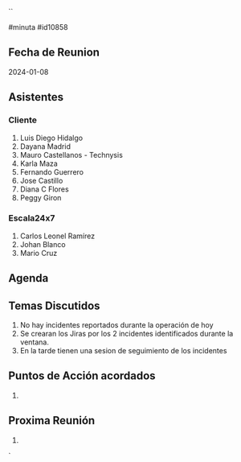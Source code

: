 ``

#minuta
#id10858 
## Fecha de Reunion
2024-01-08

## Asistentes

### Cliente
1. Luis Diego Hidalgo
2. Dayana Madrid
3. Mauro Castellanos - Technysis
4. Karla Maza
5. Fernando Guerrero
6. Jose Castillo
7. Diana C Flores
8. Peggy Giron
### Escala24x7
1. Carlos Leonel Ramírez
2. Johan Blanco
3. Mario Cruz

## Agenda

## Temas Discutidos
1. No hay incidentes reportados durante la operación de hoy
2. Se crearan los Jiras por los 2 incidentes identificados durante la ventana.
3. En la tarde tienen una sesion de seguimiento de los incidentes

## Puntos de Acción acordados
1. 

## Proxima Reunión
1.  

`